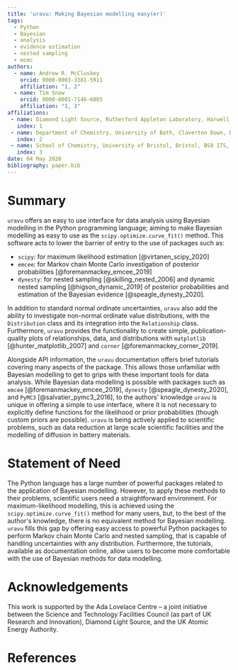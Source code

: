 ```yaml
---
title: 'uravu: Making Bayesian modelling easy(er)'
tags:
  - Python
  - Bayesian
  - analysis
  - evidence estimation
  - nested sampling
  - mcmc
authors:
  - name: Andrew R. McCluskey
    orcid: 0000-0003-3381-5911
    affiliation: "1, 2"
  - name: Tim Snow
    orcid: 0000-0001-7146-6885
    affiliation: "1, 3"
affiliations:
 - name: Diamond Light Source, Rutherford Appleton Laboratory, Harwell Science and Innovation Campus, Didcot, OX11 0DE, UK
   index: 1
 - name: Department of Chemistry, University of Bath, Claverton Down, Bath, BA2 7AY, UK
   index: 2
 - name: School of Chemistry, University of Bristol, Bristol, BS8 1TS, UK
   index: 3
date: 04 May 2020
bibliography: paper.bib
---
```


# Summary

`uravu` offers an easy to use interface for data analysis using Bayesian modelling in the Python programming language; aiming to make Bayesian modelling as easy to use as the `scipy.optimize.curve_fit()` method. 
This software acts to lower the barrier of entry to the use of packages such as:

- `scipy`: for maximum likelihood estimation [@virtanen_scipy_2020]
- `emcee`: for Markov chain Monte Carlo investigation of posterior probabilities [@foremanmackey_emcee_2019]
- `dynesty`: for nested sampling [@skilling_nested_2006] and dynamic nested sampling [@higson_dynamic_2019] of posterior probabilities and estimation of the Bayesian evidence [@speagle_dynesty_2020].

In addition to standard normal ordinate uncertainties, `uravu` also add the ability to investigate non-normal ordinate value distributions, with the `Distribution` class and its integration into the `Relationship` class. 
Furthermore, `uravu` provides the functionality to create simple, publication-quality plots of relationships, data, and distributions with `matplotlib` [@hunter_matplotlib_2007] and `corner` [@foremanmackey_corner_2019]. 

Alongside API information, the `uravu` documentation offers brief tutorials covering many aspects of the package.
This allows those unfamiliar with Bayesian modelling to get to grips with these important tools for data analysis.
While Bayesian data modelling is possible with packages such as `emcee` [@foremanmackey_emcee_2019], `dynesty` [@speagle_dynesty_2020], and `PyMC3` [@salvatier_pymc3_2016], to the authors' knowledge `uravu` is unique in offering a simple to use interface, where it is not necessary to explicitly define functions for the likelihood or prior probabilities (though custom priors are possible). 
`uravu` is being actively applied to scientific problems, such as data reduction at large scale scientific facilities and the modelling of diffusion in battery materials.

# Statement of Need

The Python language has a large number of powerful packages related to the application of Bayesian modelling. 
However, to apply these methods to their problems, scientific users need a straightforward environment. 
For maximum-likelihood modelling, this is achieved using the `scipy.optimize.curve_fit()` method for many users, but, to the best of the author's knowledge, there is no equivalent method for Bayesian modelling.
`uravu` fills this gap by offering easy access to powerful Python packages to perform Markov chain Monte Carlo and nested sampling, that is capable of handling uncertainties with any distribution. 
Furthermore, the tutorials, available as documentation online, allow users to become more comfortable with the use of Bayesian methods for data modelling.

# Acknowledgements

This work is supported by the Ada Lovelace Centre – a joint initiative between the Science and Technology Facilities Council (as part of UK Research and Innovation), Diamond Light Source, and the UK Atomic Energy Authority.

# References
